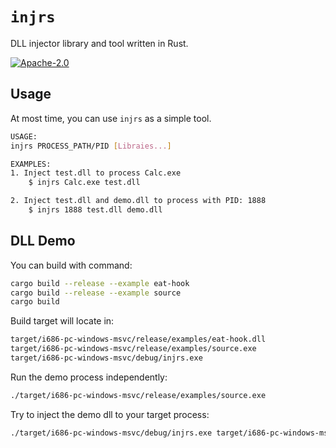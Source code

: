 # `injrs`

DLL injector library and tool written in Rust.

[![Apache-2.0](https://img.shields.io/crates/l/injrs.svg)](https://github.com/jiusanzhou/injrs/blob/master/LICENSE)

## Usage

At most time, you can use `injrs` as a simple tool.

```bash
USAGE:
injrs PROCESS_PATH/PID [Libraies...]

EXAMPLES:
1. Inject test.dll to process Calc.exe
    $ injrs Calc.exe test.dll

2. Inject test.dll and demo.dll to process with PID: 1888
    $ injrs 1888 test.dll demo.dll
```

## DLL Demo

You can build with command:

```bash
cargo build --release --example eat-hook
cargo build --release --example source
cargo build
```

Build target will locate in:

```bash
target/i686-pc-windows-msvc/release/examples/eat-hook.dll
target/i686-pc-windows-msvc/release/examples/source.exe
target/i686-pc-windows-msvc/debug/injrs.exe
```

Run the demo process independently:

```bash
./target/i686-pc-windows-msvc/release/examples/source.exe
```

Try to inject the demo dll to your target process:

```bash
./target/i686-pc-windows-msvc/debug/injrs.exe target/i686-pc-windows-msvc/release/examples/source.exe target/i686-pc-windows-msvc/release/examples/eat-hook.dll
```
